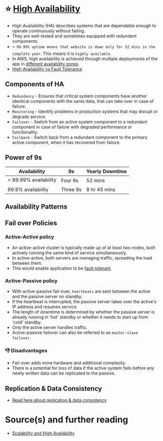 # :star: [High Availability](https://avinetworks.com/glossary/high-availability/)
- High Availability (HA) describes systems that are dependable enough to operate continuously without failing.
- They are well-tested and sometimes equipped with redundant components.
- :star: `99.99% uptime means that website is down only for 52 mins in the complete year`. This means it is `highly available`.
- In AWS, high availability is achieved through multiple deployments of the app in [different availability zones](../../2_AWSComponents/AWS-Global-Architecture-Region-AZ.md).
- [High Availability vs Fault Tolerance](FaultTolerance&DisasterRecovery.md#fault-tolerance-vs-high-availabilityhighavailabilitymd)

## Components of HA
- `Redundancy` - Ensures that critical system components have another identical components with the same data, that can take over in case of failure.
- `Monitoring` - Identify problems in production systems that may disrupt or degrade service.
- `Failover` - Switch from an active system component to a redundant component in case of failure with degraded performance or functionality.
- `Failback` - Switch back from a redundant component to the primary active component, when it has recovered from failure.

## Power of 9s

| Availability               | 9s        | Yearly Downtime |
|----------------------------|-----------|-----------------|
| :star: 99.99% availability | Four 9s   | 52 mins         |
| 99.9% availability         | Three 9s  | 8 hr 45 mins    |

## Availability Patterns

## Fail over Policies

### Active-Active policy
- An active-active cluster is typically made up of at least two nodes, both actively running the same kind of service simultaneously.
- In active-active, both servers are managing traffic, spreading the load between them.
- This would enable application to be [fault-tolerant](FaultTolerance&DisasterRecovery.md).

### Active-Passive policy
- With active-passive fail-over, `heartbeats` are sent between the active and the passive server on standby. 
- If the heartbeat is interrupted, the passive server takes over the active's IP address and resumes service.
- The length of downtime is determined by whether the passive server is already running in 'hot' standby or whether it needs to start up from 'cold' standby. 
- Only the active server handles traffic.
- Active-passive failover can also be referred to as `master-slave failover`.

### :thumbsdown: Disadvantages
- Fail-over adds more hardware and additional complexity.
- There is a potential for loss of data if the active system fails before any newly written data can be replicated to the passive.

## Replication & Data Consistency
- [Read here about replication & data consistency](ReplicationAndDataConsistency.md)

# Source(s) and further reading
- [Scalability and High Availability](https://dzone.com/refcardz/scalability)